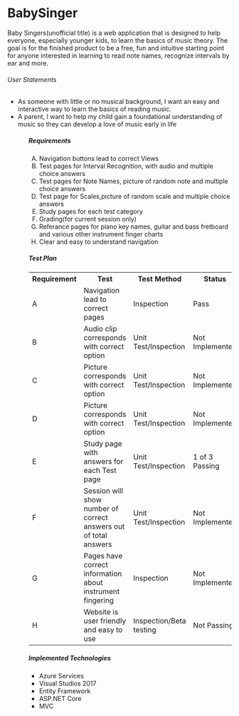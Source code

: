# BabySinger
<p>Baby Singers(unofficial title) is a web application that is designed to help everyone, especially younger kids, to learn the basics of music theory. The goal is for the finished product to be a free, fun and intuitive starting point for anyone interested in learning to read note names, recognize intervals by ear and more.</p>

<h6>User Statements</h6>
 <ul>
  <li>As someone with little or no musical background, I want an easy and interactive way to learn the basics of reading music.</li>
  <li>A parent, I want to help my child gain a foundational understanding of music so they can develop a love of music early in life</li>
 <ul>

<h5>Requirements</h5>
 <ol type="A">
  <li>Navigation buttons lead to correct Views</li>
  <li>Test pages for Interval Recognition, with audio and multiple choice answers</li>
  <li>Test pages for Note Names, picture of random note and multiple choice answers</li>
  <li>Test page for Scales,picture of random scale and multiple choice answers</li>
  <li>Study pages for each test category</li>
  <li>Grading(for current session only)</li>
  <li>Referance pages for piano key names, guitar and bass fretboard and various other instrument finger charts</li>
  <li>Clear and easy to understand navigation</li>
 </ol>
 
 <h5>Test Plan</h5>
 <table>
  <tr>
    <th>Requirement</th>
    <th>Test</th>
    <th>Test Method</th>
    <th>Status</th>
  </tr>
  <tr>
    <td>A</td>
    <td>Navigation lead to correct pages</td>
    <td>Inspection</td>
    <td>Pass</td>
  </tr>
  <tr>
    <td>B</td>
    <td>Audio clip corresponds with correct option</td>
    <td>Unit Test/Inspection</td>
    <td>Not Implemented</td>
  </tr>
   <tr>
    <td>C</td>
    <td>Picture corresponds with correct option</td>
    <td>Unit Test/Inspection</td>
    <td>Not Implemented</td>
  </tr>
   <tr>
    <td>D</td>
    <td>Picture corresponds with correct option</td>
    <td>Unit Test/Inspection</td>
    <td>Not Implemented</td>
  </tr>
   <tr>
    <td>E</td>
    <td>Study page with answers for each Test page</td>
    <td>Unit Test/Inspection</td>
    <td>1 of 3 Passing</td>
  </tr>
   <tr>
    <td>F</td>
    <td>Session will show number of correct answers out of total answers</td>
    <td>Unit Test/Inspection</td>
    <td>Not Implemented</td>
  </tr>
   <tr>
    <td>G</td>
    <td>Pages have correct information about instrument fingering</td>
    <td>Inspection</td>
    <td>Not Implemented</td>
  </tr>
   <tr>
    <td>H</td>
    <td>Website is user friendly and easy to use</td>
    <td>Inspection/Beta testing</td>
    <td>Not Passing</td>
  </tr>
</table>

<h5>Implemented Technologies</h5>
<ul>
  <li>Azure Services</li>
  <li>Visual Studios 2017</li>
  <li>Entity Framework</li>
  <li>ASP.NET Core</li>
  <li>MVC</li>
</ui>
